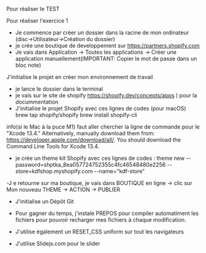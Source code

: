 Pour réaliser le TEST

Pour réaliser l'exercice 1

- Je commence par créer un dossier dans la racine de mon ordinateur (disc->Utilisateur->Création du dossier)
- je crée une boutique de developpement sur https://partners.shopify.com
- Je vais dans Application -> Toutes les applications -> Créer une application manuellement(IMPORTANT: Copier le mot de passe dans un bloc note)

J'initialise le projet en créer mon environnement de travail

- je lance le dossier dans le terminal
- je vais sur le site  de shopify  https://shopify.dev/concepts/apps ) pour la docummentation
- J'initialise le projet Shopify  avec ces lignes de codes (pour macOS)
brew tap shopify/shopify
brew install shopify-cli

info(si le Mac à la puce M1) faut aller chercher la ligne de commande pour le "Xcode 13.4."
Alternatively, manually download them from:
  https://developer.apple.com/download/all/.
You should download the Command Line Tools for Xcode 13.4.

- je crée un theme kit Shopify avec ces lignes de codes : theme new --password=shptka_8ea057724752355c4fc46548480e2256 --store=kdfshop.myshopify.com --name="kdf-store"

-J e retourne sur ma boutique, je vais dans BOUTIQUE en ligne -> clic sur Mon nouveau THEME -> ACTION -> PUBLIER 

- J'initialise un Dépôt Git

- Pour gagner du temps, j'instale PREPOS pour compiler automatiment les fichiers pour pouvoir recharger mes fichiers à chaque modification.

- J'utilise également un RESET_CSS uniform sur tout les navigateurs

- J'utilise Slidejs.com pour le slider
